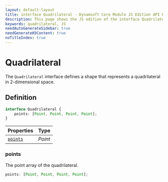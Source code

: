 ```yaml
---
layout: default-layout
title: interface Quadrilateral - Dynamsoft Core Module JS Edition API Reference
description: This page shows the JS edition of the interface Quadrilateral in Dynamsoft Core Module.
keywords: quadrilateral, JS
needAutoGenerateSidebar: true
needGenerateH3Content: true
noTitleIndex: true
---
```


# Quadrilateral

The `Quadrilateral` interface defines a shape that represents a quadrilateral in 2-dimensional space.

## Definition

```typescript
interface Quadrilateral {
    points: [Point, Point, Point, Point];
}
```
  
| Properties | Type |
|---------- | ---- |
| [`points`](#points) | *Point* |


### points

The point array of the quadrilateral.

```typescript
points: [Point, Point, Point, Point];
```